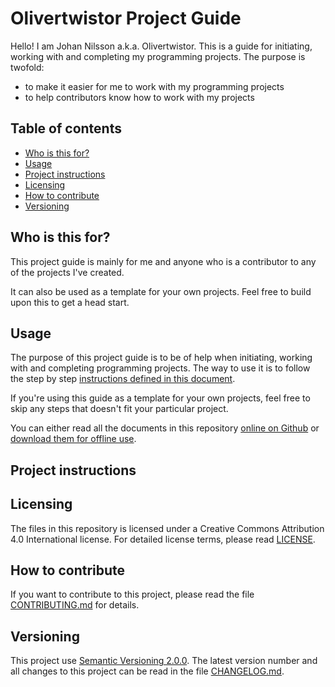 # Olivertwistor Project Guide
Hello! I am Johan Nilsson a.k.a. Olivertwistor. This is a guide for initiating, 
working with and completing my programming projects. The purpose is twofold:

* to make it easier for me to work with my programming projects
* to help contributors know how to work with my projects

## Table of contents

* [Who is this for?](#who-is-this-for)
* [Usage](#usage)
* [Project instructions][3]
* [Licensing](#licensing)
* [How to contribute](#how-to-contribute)
* [Versioning](#versioning)

## Who is this for?
This project guide is mainly for me and anyone who is a contributor to any of 
the projects I've created.

It can also be used as a template for your own projects. Feel free to build 
upon this to get a head start.

## Usage
The purpose of this project guide is to be of help when initiating, working 
with and completing programming projects. The way to use it is to follow the 
step by step [instructions defined in this document][3].

If you're using this guide as a template for your own projects, feel free to 
skip any steps that doesn't fit your particular project.

You can either read all the documents in this repository [online on Github][1] 
or [download them for offline use][2].

## Project instructions

## Licensing
The files in this repository is licensed under a Creative Commons Attribution 
4.0 International license. For detailed license terms, please read [LICENSE][5].

## How to contribute
If you want to contribute to this project, please read the file 
[CONTRIBUTING.md][4] for details.

## Versioning
This project use [Semantic Versioning 2.0.0][6]. The latest version number and 
all changes to this project can be read in the file [CHANGELOG.md][9].


[1]: https://github.com/olivertwistor/olivertwistor-project-guide
[2]: https://github.com/olivertwistor/olivertwistor-project-guide/releases
[3]: #project-instructions
[4]: CONTRIBUTING.md
[5]: LICENSE
[6]: https://semver.org/
[9]: CHANGELOG.md
